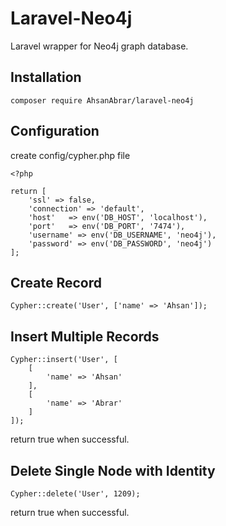 # Laravel-Neo4j
Laravel wrapper for Neo4j graph database.

## Installation
```
composer require AhsanAbrar/laravel-neo4j
```

## Configuration

create config/cypher.php file

```
<?php

return [
    'ssl' => false,
    'connection' => 'default',
    'host'   => env('DB_HOST', 'localhost'),
    'port'   => env('DB_PORT', '7474'),
    'username' => env('DB_USERNAME', 'neo4j'),
    'password' => env('DB_PASSWORD', 'neo4j')
];
```

## Create Record

```
Cypher::create('User', ['name' => 'Ahsan']);
```

## Insert Multiple Records

```
Cypher::insert('User', [
    [
        'name' => 'Ahsan'
    ],
    [
        'name' => 'Abrar'
    ]
]);
```

return true when successful.

## Delete Single Node with Identity

```
Cypher::delete('User', 1209);
```

return true when successful.
